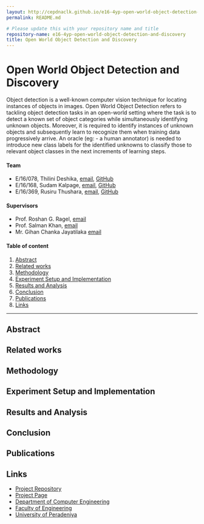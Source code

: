 ```yaml
---
layout: http://cepdnaclk.github.io/e16-4yp-open-world-object-detection-and-discovery/docs/
permalink: README.md

# Please update this with your repository name and title
repository-name: e16-4yp-open-world-object-detection-and-discovery
title: Open World Object Detection and Discovery
---
```


# Open World Object Detection and Discovery

Object detection is a well-known computer vision technique for locating instances of objects in images. Open World Object Detection refers to tackling object detection tasks in an open-world setting where the task is to detect a known set of object categories while simultaneously identifying unknown objects. Moreover, it is required to identify instances of unknown objects and subsequently learn to recognize them when training data progressively arrive. An oracle (eg: - a human annotator) is needed to introduce new class labels for the identified unknowns to classify those to relevant object classes in the next increments of learning steps. 

#### Team

- E/16/078, Thilini Deshika, [email](mailto:e16078@eng.pdn.ac.lk), [GitHub](https://github.com/Thilini-Deshika)
- E/16/168, Sudam Kalpage, [email](mailto:e16168@eng.pdn.ac.lk), [GitHub](https://github.com/sudamkalpage)
- E/16/369, Rusiru Thushara, [email](mailto:e16369@eng.pdn.ac.lk), [GitHub](https://github.com/thusharakart)

#### Supervisors

- Prof. Roshan G. Ragel, [email](mailto:roshanr@eng.pdn.ac.lk)
- Prof. Salman Khan, [email](mailto:salman.khan@mbzuai.ac.ae)
- Mr. Gihan Chanka Jayatilaka [email](mailto:gihan@umd.edu)

#### Table of content

1. [Abstract](#abstract)
2. [Related works](#related-works)
3. [Methodology](#methodology)
4. [Experiment Setup and Implementation](#experiment-setup-and-implementation)
5. [Results and Analysis](#results-and-analysis)
6. [Conclusion](#conclusion)
7. [Publications](#publications)
8. [Links](#links)

---

## Abstract

## Related works

## Methodology

## Experiment Setup and Implementation

## Results and Analysis

## Conclusion

## Publications

<!-- 1. [Semester 7 report](./) -->
<!-- 2. [Semester 7 slides](./) -->
<!-- 3. [Semester 8 report](./) -->
<!-- 4. [Semester 8 slides](./) -->
<!-- 5. Author 1, Author 2 and Author 3 "Research paper title" (2021). [PDF](./). -->


## Links

- [Project Repository](https://github.com/cepdnaclk/e16-4yp-open-world-object-detection-and-discovery/)
- [Project Page](http://cepdnaclk.github.io/e16-4yp-open-world-object-detection-and-discovery/)
- [Department of Computer Engineering](http://www.ce.pdn.ac.lk/)
- [Faculty of Engineering](http://www.eng.pdn.ac.lk/)
- [University of Peradeniya](https://eng.pdn.ac.lk/)

